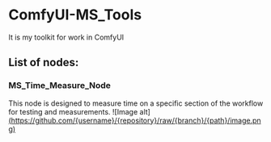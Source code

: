 # ComfyUI-MS_Tools
It is my toolkit for work in ComfyUI

## List of nodes:
### MS_Time_Measure_Node
This node is designed to measure time on a specific section of the workflow for testing and measurements.
![Image alt][(https://github.com/{username}/{repository}/raw/{branch}/{path}/image.png)](https://github.com/Maxim-Dey/ComfyUI-MS_Tools/blob/main/images/MS_Time_Measure_Node.png)
